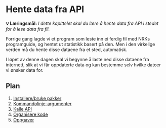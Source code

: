 Hente data fra API
==================

**💡 Læringsmål:** _I dette kapittelet skal du lære å hente data fra API i stedet for å lese data fra fil._

Forrige gang lagde vi et program som leste inn ei ferdig fil med NRKs programguide,
og hentet ut statistikk basert på den.
Men i den virkelige verden må du hente disse dataene fra et sted, automatisk.

I løpet av denne dagen skal vi begynne å laste ned disse dataene fra internett,
slik at vi får oppdaterte data og kan bestemme selv hvilke datoer vi ønsker data for.

## Plan

1. [Installere/bruke pakker](1_pakkebehandler.md)
2. [Kommandolinje-argumenter](2_kommandolinjeargumenter.md)
3. [Kalle API](3_api.md)
4. [Organisere kode](4_organisering.md)
5. [Oppgaver](5_oppgaver.md)
